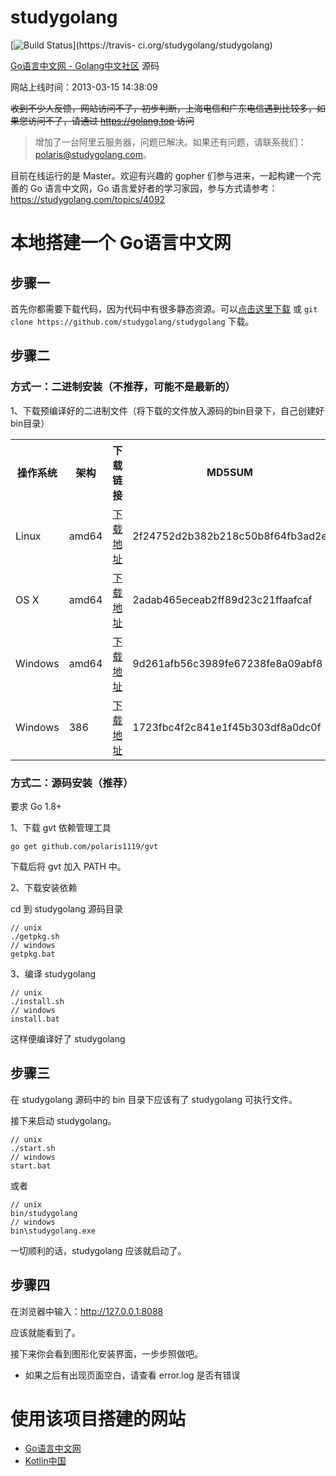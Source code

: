 studygolang
===========
[![Build Status](https://travis-ci.org/studygolang/studygolang.svg?branch=master)](https://travis-  ci.org/studygolang/studygolang)

[Go语言中文网 - Golang中文社区](https://studygolang.com "Go语言中文网 - Golang中文社区") 源码

网站上线时间：2013-03-15 14:38:09

~~收到不少人反馈，网站访问不了，初步判断，上海电信和广东电信遇到比较多，如果您访问不了，请通过 https://golang.top 访问~~
> 增加了一台阿里云服务器，问题已解决。如果还有问题，请联系我们：polaris@studygolang.com。

目前在线运行的是 Master。欢迎有兴趣的 gopher 们参与进来，一起构建一个完善的 Go 语言中文网，Go 语言爱好者的学习家园，参与方式请参考：https://studygolang.com/topics/4092

# 本地搭建一个 Go语言中文网 #

## 步骤一

首先你都需要下载代码，因为代码中有很多静态资源。可以[点击这里下载](https://github.com/studygolang/studygolang/archive/master.zip) 或 `git clone https://github.com/studygolang/studygolang` 下载。

## 步骤二

### 方式一：二进制安装（不推荐，可能不是最新的）

1、下载预编译好的二进制文件（将下载的文件放入源码的bin目录下，自己创建好bin目录）

<table class="table table-bordered table-striped table-condensed">
   <tr>
      <th>操作系统</th>
      <th>架构</th>
      <th>下载链接</th>
      <th>MD5SUM</th>
   </tr>
   <tr>
      <td>Linux</td>
      <td>amd64</td>
      <td><a href="http://pan.baidu.com/s/1i52MPUX#path=%252Fshare%252Fstudygolang%252F2.0%252Flinux" target="_blank">下载地址</a></td>
      <td>2f24752d2b382b218c50b8f64fb3ad2e</td>
   </tr>
   <tr>
      <td>OS X</td>
      <td>amd64</td>
      <td><a href="http://pan.baidu.com/s/1i52MPUX#path=%252Fshare%252Fstudygolang%252F2.0%252Fdarwin" target="_blank">下载地址</a></td>
      <td>2adab465eceab2ff89d23c21ffaafcaf</td>
   </tr>
   <tr>
      <td>Windows</td>
      <td>amd64</td>
      <td><a href="http://pan.baidu.com/s/1i52MPUX#path=%252Fshare%252Fstudygolang%252F2.0%252Fwindows%252Famd64" target="_blank">下载地址</a></td>
      <td>9d261afb56c3989fe67238fe8a09abf8</td>
   </tr>
   <tr>
      <td>Windows</td>
      <td>386</td>
      <td><a href="http://pan.baidu.com/s/1i52MPUX#path=%252Fshare%252Fstudygolang%252F2.0%252Fwindows%252F386" target="_blank">下载地址</a></td>
      <td>1723fbc4f2c841e1f45b303df8a0dc0f</td>
   </tr>
</table>

### 方式二：源码安装（推荐）

要求 Go 1.8+

1、下载 gvt 依赖管理工具
	
	go get github.com/polaris1119/gvt
	
下载后将 gvt 加入 PATH 中。

2、下载安装依赖

cd 到 studygolang 源码目录	

	// unix
	./getpkg.sh
	// windows
	getpkg.bat

3、编译 studygolang
	
	// unix
	./install.sh
	// windows
	install.bat

这样便编译好了 studygolang

## 步骤三

在 studygolang 源码中的 bin 目录下应该有了 studygolang 可执行文件。

接下来启动 studygolang。

	// unix
	./start.sh
	// windows
	start.bat

或者
	
	// unix
	bin/studygolang
	// windows
	bin\studygolang.exe

一切顺利的话，studygolang 应该就启动了。

## 步骤四

在浏览器中输入：http://127.0.0.1:8088

应该就能看到了。

接下来你会看到图形化安装界面，一步步照做吧。

* 如果之后有出现页面空白，请查看 error.log 是否有错误

# 使用该项目搭建的网站

- [Go语言中文网](https://studygolang.com)
- [Kotlin中国](https://kotlintc.com)